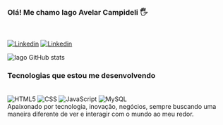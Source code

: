 ### Olá! Me chamo Iago Avelar Campideli 🖐️
<br/>

[![Linkedin](https://img.shields.io/badge/LinkedIn-0077B5?style=for-the-badge&logo=linkedin&logoColor=white)](https://www.linkedin.com/in/iago-campideli/)
[![Linkedin](https://aleen42.github.io/badges/src/behance.svg)](https://www.behance.net/iagocampideli)
<br/>

![Iago GitHub stats](https://github-readme-stats.vercel.app/api?username=IagoCampideli&show_icons=true&theme=dracula)
<br/>

### Tecnologias que estou me desenvolvendo
<div style="display: inline-block"><br/>
        <img align="center" alt="HTML5" src="https://img.shields.io/badge/HTML5-E34F26?style=for-the-badge&logo=html5&logoColor=white">
        <img align="center" alt="CSS" src="https://img.shields.io/badge/CSS3-1572B6?style=for-the-badge&logo=css3&logoColor=whitehttps://img.shields.io/badge/HTML5-E34F26?style=for-the-badge&logo=html5&logoColor=white">
        <img align="center" alt="JavaScript" src="https://img.shields.io/badge/JavaScript-F7DF1E?style=for-the-badge&logo=javascript&logoColor=black">
        <img align="center" alt="MySQL" src="https://img.shields.io/badge/MySQL-00000F?style=for-the-badge&logo=mysql&logoColor=white">
</div><br/>
Apaixonado por tecnologia, inovação, negócios, sempre buscando uma maneira diferente de ver e interagir com o mundo ao meu redor.

